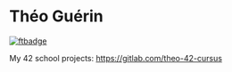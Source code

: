 # Théo Guérin

[![ftbadge](https://ftbadge.cc/tguerin?scale=1.25)](https://github.com/thoguerin64/ftbadge)

My 42 school projects: https://gitlab.com/theo-42-cursus
